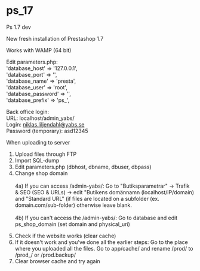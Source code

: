 # ps_17
Ps 1.7 dev

New fresh installation of Prestashop 1.7

Works with WAMP (64 bit)

Edit parameters.php:<br />
    'database_host' => '127.0.0.1',<br />
    'database_port' => '',<br />
    'database_name' => 'presta',<br />
    'database_user' => 'root',<br />
    'database_password' => '',<br />
    'database_prefix' => 'ps_',<br />

Back office login:<br />
URL: localhost/admin_yabs/<br />
Login:                niklas.liljendahl@yabs.se<br />
Password (temporary): asd12345 <br />

When uploading to server
1. Upload files through FTP
2. Import SQL-dump
3. Edit parameters.php (dbhost, dbname, dbuser, dbpass)
4. Change shop domain <br />
<br />4a) If you can access /admin-yabs/: 
Go to "Butiksparametrar" -> Trafik & SEO (SEO & URLs) -> edit "Butikens domännamn (localhost/IP/domain) and "Standard URL" (if files are located on a subfolder (ex. domain.com/sub-folder) otherwise leave blank.<br />
<br />4b) If you can't access the /admin-yabs/: 
Go to database and edit ps_shop_domain (set domain and physical_uri)
5) Check if the website works (clear cache)
6) If it doesn't work and you've done all the earlier steps: Go to the place where you uploaded all the files. Go to app/cache/ and rename /prod/ to /prod_/ or /prod.backup/
7) Clear browser cache and try again
